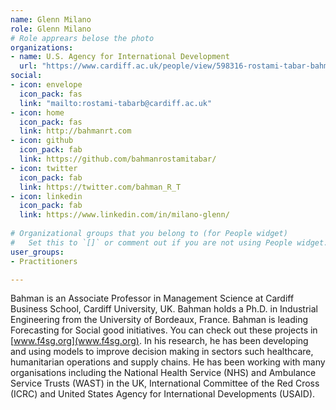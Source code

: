 ```yaml
---
name: Glenn Milano
role: Glenn Milano 
# Role apprears belose the photo
organizations:
- name: U.S. Agency for International Development
  url: "https://www.cardiff.ac.uk/people/view/598316-rostami-tabar-bahman"
social:
- icon: envelope
  icon_pack: fas
  link: "mailto:rostami-tabarb@cardiff.ac.uk"
- icon: home
  icon_pack: fas
  link: http://bahmanrt.com
- icon: github
  icon_pack: fab
  link: https://github.com/bahmanrostamitabar/
- icon: twitter
  icon_pack: fab
  link: https://twitter.com/bahman_R_T
- icon: linkedin
  icon_pack: fab
  link: https://www.linkedin.com/in/milano-glenn/
  
# Organizational groups that you belong to (for People widget)
#   Set this to `[]` or comment out if you are not using People widget.  
user_groups:
- Practitioners

---
```


Bahman is an Associate Professor in Management Science at Cardiff Business School, Cardiff University, UK. Bahman holds a Ph.D. in Industrial Engineering from the University of Bordeaux, France.
Bahman is leading Forecasting for Social good initiatives. You can check out these projects in [www.f4sg.org](www.f4sg.org). 
In his research, he has been developing and using models to improve decision making in sectors such healthcare, humanitarian operations and supply chains. He has been working with many organisations including the National Health Service (NHS) and Ambulance Service Trusts (WAST) in the UK, International Committee of the Red Cross (ICRC) and United States Agency for International Developments (USAID).